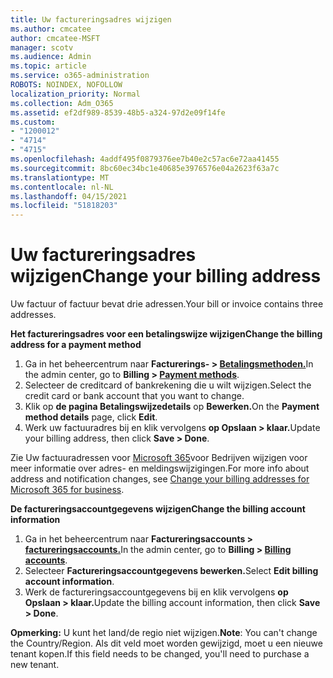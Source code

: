```yaml
---
title: Uw factureringsadres wijzigen
ms.author: cmcatee
author: cmcatee-MSFT
manager: scotv
ms.audience: Admin
ms.topic: article
ms.service: o365-administration
ROBOTS: NOINDEX, NOFOLLOW
localization_priority: Normal
ms.collection: Adm_O365
ms.assetid: ef2df989-8539-48b5-a324-97d2e09f14fe
ms.custom:
- "1200012"
- "4714"
- "4715"
ms.openlocfilehash: 4addf495f0879376ee7b40e2c57ac6e72aa41455
ms.sourcegitcommit: 8bc60ec34bc1e40685e3976576e04a2623f63a7c
ms.translationtype: MT
ms.contentlocale: nl-NL
ms.lasthandoff: 04/15/2021
ms.locfileid: "51818203"
---
```

# <a name="change-your-billing-address"></a><span data-ttu-id="7bcc8-102">Uw factureringsadres wijzigen</span><span class="sxs-lookup"><span data-stu-id="7bcc8-102">Change your billing address</span></span>

<span data-ttu-id="7bcc8-103">Uw factuur of factuur bevat drie adressen.</span><span class="sxs-lookup"><span data-stu-id="7bcc8-103">Your bill or invoice contains three addresses.</span></span>

<span data-ttu-id="7bcc8-104">**Het factureringsadres voor een betalingswijze wijzigen**</span><span class="sxs-lookup"><span data-stu-id="7bcc8-104">**Change the billing address for a payment method**</span></span>

1. <span data-ttu-id="7bcc8-105">Ga in het beheercentrum naar **Facturerings- > [Betalingsmethoden.](https://go.microsoft.com/fwlink/p/?linkid=2018806)**</span><span class="sxs-lookup"><span data-stu-id="7bcc8-105">In the admin center, go to **Billing > [Payment methods](https://go.microsoft.com/fwlink/p/?linkid=2018806)**.</span></span>
2. <span data-ttu-id="7bcc8-106">Selecteer de creditcard of bankrekening die u wilt wijzigen.</span><span class="sxs-lookup"><span data-stu-id="7bcc8-106">Select the credit card or bank account that you want to change.</span></span>
3. <span data-ttu-id="7bcc8-107">Klik op **de pagina Betalingswijzedetails** op **Bewerken.**</span><span class="sxs-lookup"><span data-stu-id="7bcc8-107">On the **Payment method details** page, click **Edit**.</span></span>
4. <span data-ttu-id="7bcc8-108">Werk uw factuuradres bij en klik vervolgens **op Opslaan > klaar.**</span><span class="sxs-lookup"><span data-stu-id="7bcc8-108">Update your billing address, then click **Save > Done**.</span></span>

<span data-ttu-id="7bcc8-109">Zie Uw factuuradressen voor [Microsoft 365](https://docs.microsoft.com/microsoft-365/commerce/billing-and-payments/change-your-billing-addresses?view=o365-worldwide)voor Bedrijven wijzigen voor meer informatie over adres- en meldingswijzigingen.</span><span class="sxs-lookup"><span data-stu-id="7bcc8-109">For more info about address and notification changes, see [Change your billing addresses for Microsoft 365 for business](https://docs.microsoft.com/microsoft-365/commerce/billing-and-payments/change-your-billing-addresses?view=o365-worldwide).</span></span>

<span data-ttu-id="7bcc8-110">**De factureringsaccountgegevens wijzigen**</span><span class="sxs-lookup"><span data-stu-id="7bcc8-110">**Change the billing account information**</span></span>

1. <span data-ttu-id="7bcc8-111">Ga in het beheercentrum naar **Factureringsaccounts > [factureringsaccounts.](https://admin.microsoft.com/Adminportal/Home?source=applauncher#/BillingAccounts/billing-accounts)**</span><span class="sxs-lookup"><span data-stu-id="7bcc8-111">In the admin center, go to **Billing > [Billing accounts](https://admin.microsoft.com/Adminportal/Home?source=applauncher#/BillingAccounts/billing-accounts)**.</span></span>
2. <span data-ttu-id="7bcc8-112">Selecteer **Factureringsaccountgegevens bewerken.**</span><span class="sxs-lookup"><span data-stu-id="7bcc8-112">Select **Edit billing account information**.</span></span>
3. <span data-ttu-id="7bcc8-113">Werk de factureringsaccountgegevens bij en klik vervolgens **op Opslaan > klaar.**</span><span class="sxs-lookup"><span data-stu-id="7bcc8-113">Update the billing account information, then click **Save > Done**.</span></span>

<span data-ttu-id="7bcc8-114">**Opmerking:** U kunt het land/de regio niet wijzigen.</span><span class="sxs-lookup"><span data-stu-id="7bcc8-114">**Note**: You can't change the Country/Region.</span></span> <span data-ttu-id="7bcc8-115">Als dit veld moet worden gewijzigd, moet u een nieuwe tenant kopen.</span><span class="sxs-lookup"><span data-stu-id="7bcc8-115">If this field needs to be changed, you'll need to purchase a new tenant.</span></span>
